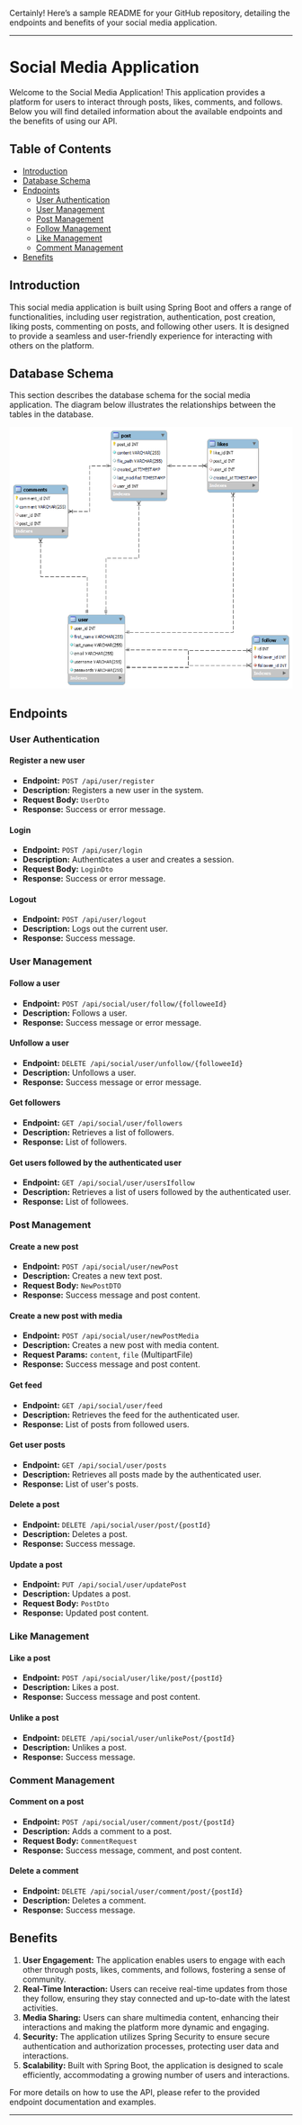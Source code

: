 Certainly! Here’s a sample README for your GitHub repository, detailing the endpoints and benefits of your social media application.

---

# Social Media Application

Welcome to the Social Media Application! This application provides a platform for users to interact through posts, likes, comments, and follows. Below you will find detailed information about the available endpoints and the benefits of using our API.

## Table of Contents
- [Introduction](#introduction)
-  [Database Schema](#database-schema)
- [Endpoints](#endpoints)
  - [User Authentication](#user-authentication)
  - [User Management](#user-management)
  - [Post Management](#post-management)
  - [Follow Management](#follow-management)
  - [Like Management](#like-management)
  - [Comment Management](#comment-management)
- [Benefits](#benefits)

## Introduction

This social media application is built using Spring Boot and offers a range of functionalities, including user registration, authentication, post creation, liking posts, commenting on posts, and following other users. It is designed to provide a seamless and user-friendly experience for interacting with others on the platform.

## Database Schema
This section describes the database schema for the social media application. The diagram below illustrates the relationships between the tables in the database.

![Social Media Database Schema](socailmediaDataBase.png)

## Endpoints

### User Authentication

#### Register a new user
- **Endpoint:** `POST /api/user/register`
- **Description:** Registers a new user in the system.
- **Request Body:** `UserDto`
- **Response:** Success or error message.

#### Login
- **Endpoint:** `POST /api/user/login`
- **Description:** Authenticates a user and creates a session.
- **Request Body:** `LoginDto`
- **Response:** Success or error message.

#### Logout
- **Endpoint:** `POST /api/user/logout`
- **Description:** Logs out the current user.
- **Response:** Success message.

### User Management

#### Follow a user
- **Endpoint:** `POST /api/social/user/follow/{followeeId}`
- **Description:** Follows a user.
- **Response:** Success message or error message.

#### Unfollow a user
- **Endpoint:** `DELETE /api/social/user/unfollow/{followeeId}`
- **Description:** Unfollows a user.
- **Response:** Success message or error message.

#### Get followers
- **Endpoint:** `GET /api/social/user/followers`
- **Description:** Retrieves a list of followers.
- **Response:** List of followers.

#### Get users followed by the authenticated user
- **Endpoint:** `GET /api/social/user/usersIfollow`
- **Description:** Retrieves a list of users followed by the authenticated user.
- **Response:** List of followees.

### Post Management

#### Create a new post
- **Endpoint:** `POST /api/social/user/newPost`
- **Description:** Creates a new text post.
- **Request Body:** `NewPostDTO`
- **Response:** Success message and post content.

#### Create a new post with media
- **Endpoint:** `POST /api/social/user/newPostMedia`
- **Description:** Creates a new post with media content.
- **Request Params:** `content`, `file` (MultipartFile)
- **Response:** Success message and post content.

#### Get feed
- **Endpoint:** `GET /api/social/user/feed`
- **Description:** Retrieves the feed for the authenticated user.
- **Response:** List of posts from followed users.

#### Get user posts
- **Endpoint:** `GET /api/social/user/posts`
- **Description:** Retrieves all posts made by the authenticated user.
- **Response:** List of user's posts.

#### Delete a post
- **Endpoint:** `DELETE /api/social/user/post/{postId}`
- **Description:** Deletes a post.
- **Response:** Success message.

#### Update a post
- **Endpoint:** `PUT /api/social/user/updatePost`
- **Description:** Updates a post.
- **Request Body:** `PostDto`
- **Response:** Updated post content.

### Like Management

#### Like a post
- **Endpoint:** `POST /api/social/user/like/post/{postId}`
- **Description:** Likes a post.
- **Response:** Success message and post content.

#### Unlike a post
- **Endpoint:** `DELETE /api/social/user/unlikePost/{postId}`
- **Description:** Unlikes a post.
- **Response:** Success message.

### Comment Management

#### Comment on a post
- **Endpoint:** `POST /api/social/user/comment/post/{postId}`
- **Description:** Adds a comment to a post.
- **Request Body:** `CommentRequest`
- **Response:** Success message, comment, and post content.

#### Delete a comment
- **Endpoint:** `DELETE /api/social/user/comment/post/{postId}`
- **Description:** Deletes a comment.
- **Response:** Success message.

## Benefits

1. **User Engagement:** The application enables users to engage with each other through posts, likes, comments, and follows, fostering a sense of community.
2. **Real-Time Interaction:** Users can receive real-time updates from those they follow, ensuring they stay connected and up-to-date with the latest activities.
3. **Media Sharing:** Users can share multimedia content, enhancing their interactions and making the platform more dynamic and engaging.
4. **Security:** The application utilizes Spring Security to ensure secure authentication and authorization processes, protecting user data and interactions.
5. **Scalability:** Built with Spring Boot, the application is designed to scale efficiently, accommodating a growing number of users and interactions.

For more details on how to use the API, please refer to the provided endpoint documentation and examples.

---

 
